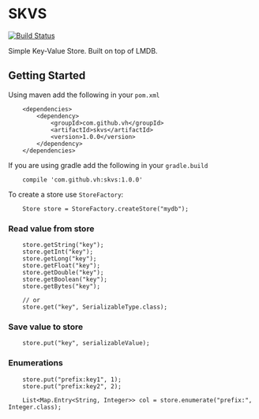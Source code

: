 # SKVS

[![Build Status](https://travis-ci.org/vh/skvs.svg?branch=master)](https://travis-ci.org/vh/skvs)

Simple Key-Value Store. Built on top of LMDB.

## Getting Started

Using maven add the following in your `pom.xml`
```
    <dependencies>
        <dependency>
            <groupId>com.github.vh</groupId>
            <artifactId>skvs</artifactId>
            <version>1.0.0</version>
        </dependency>
    </dependencies>
```

If you are using gradle add the following in your `gradle.build`
```
    compile 'com.github.vh:skvs:1.0.0'
```

To create a store use `StoreFactory`:
```
    Store store = StoreFactory.createStore("mydb");
```

### Read value from store

```
    store.getString("key");
    store.getInt("key");
    store.getLong("key");
    store.getFloat("key");
    store.getDouble("key");
    store.getBoolean("key");
    store.getBytes("key");

    // or
    store.get("key", SerializableType.class);
```

### Save value to store

```
    store.put("key", serializableValue);
```

### Enumerations

```
    store.put("prefix:key1", 1);
    store.put("prefix:key2", 2);
    
    List<Map.Entry<String, Integer>> col = store.enumerate("prefix:", Integer.class);
```


